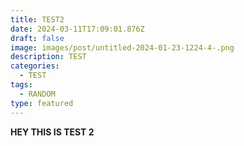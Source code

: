 ```yaml
---
title: TEST2
date: 2024-03-11T17:09:01.876Z
draft: false
image: images/post/untitled-2024-01-23-1224-4-.png
description: TEST
categories:
  - TEST
tags:
  - RANDOM
type: featured
---
```


**HEY THIS IS TEST 2**

